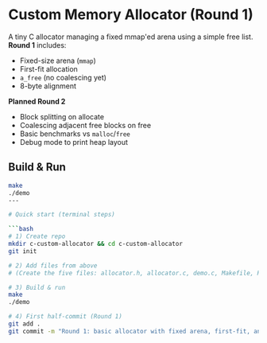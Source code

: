 # Custom Memory Allocator (Round 1)

A tiny C allocator managing a fixed mmap'ed arena using a simple free list.
**Round 1** includes:
- Fixed-size arena (`mmap`)
- First-fit allocation
- `a_free` (no coalescing yet)
- 8-byte alignment

**Planned Round 2**
- Block splitting on allocate
- Coalescing adjacent free blocks on free
- Basic benchmarks vs `malloc`/`free`
- Debug mode to print heap layout

## Build & Run
```bash
make
./demo
---

# Quick start (terminal steps)

```bash
# 1) Create repo
mkdir c-custom-allocator && cd c-custom-allocator
git init

# 2) Add files from above
# (Create the five files: allocator.h, allocator.c, demo.c, Makefile, README.md)

# 3) Build & run
make
./demo

# 4) First half-commit (Round 1)
git add .
git commit -m "Round 1: basic allocator with fixed arena, first-fit, and free (no split/coalesce)"